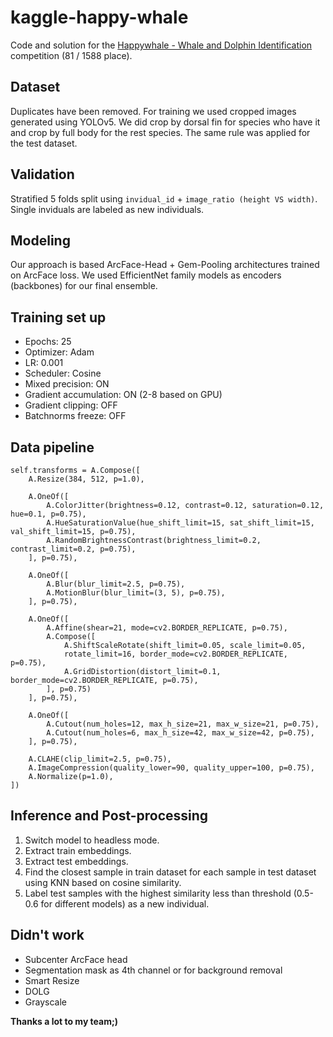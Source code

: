 # kaggle-happy-whale
Code and solution for the [Happywhale - Whale and Dolphin Identification](https://www.kaggle.com/competitions/happy-whale-and-dolphin) competition (81 / 1588 place).

## Dataset
Duplicates have been removed. For training we used cropped images generated using YOLOv5. We did crop by dorsal fin for species who have it and crop by full body for the rest species. The same rule was applied for the test dataset. 

## Validation
Stratified 5 folds split using `invidual_id` + `image_ratio (height VS width)`. Single inviduals are labeled as new individuals.

## Modeling
Our approach is based ArcFace-Head + Gem-Pooling architectures trained on ArcFace loss. We used EfficientNet family models as encoders (backbones) for our final ensemble. 

## Training set up
- Epochs: 25
- Optimizer: Adam
- LR: 0.001
- Scheduler: Cosine
- Mixed precision: ON
- Gradient accumulation: ON (2-8 based on GPU)
- Gradient clipping: OFF
- Batchnorms freeze: OFF

## Data pipeline
```
self.transforms = A.Compose([
    A.Resize(384, 512, p=1.0),

    A.OneOf([
        A.ColorJitter(brightness=0.12, contrast=0.12, saturation=0.12, hue=0.1, p=0.75),
        A.HueSaturationValue(hue_shift_limit=15, sat_shift_limit=15, val_shift_limit=15, p=0.75),
        A.RandomBrightnessContrast(brightness_limit=0.2, contrast_limit=0.2, p=0.75),
    ], p=0.75),

    A.OneOf([
        A.Blur(blur_limit=2.5, p=0.75),
        A.MotionBlur(blur_limit=(3, 5), p=0.75),
    ], p=0.75),

    A.OneOf([
        A.Affine(shear=21, mode=cv2.BORDER_REPLICATE, p=0.75),
        A.Compose([
            A.ShiftScaleRotate(shift_limit=0.05, scale_limit=0.05,
            rotate_limit=16, border_mode=cv2.BORDER_REPLICATE, p=0.75),
            A.GridDistortion(distort_limit=0.1, border_mode=cv2.BORDER_REPLICATE, p=0.75),
        ], p=0.75)
    ], p=0.75),

    A.OneOf([
        A.Cutout(num_holes=12, max_h_size=21, max_w_size=21, p=0.75),
        A.Cutout(num_holes=6, max_h_size=42, max_w_size=42, p=0.75),
    ], p=0.75),

    A.CLAHE(clip_limit=2.5, p=0.75),
    A.ImageCompression(quality_lower=90, quality_upper=100, p=0.75),
    A.Normalize(p=1.0),
])
```

## Inference and Post-processing
1. Switch model to headless mode.
2. Extract train embeddings.
3. Extract test embeddings.
4. Find the closest sample in train dataset for each sample in test dataset using KNN based on cosine similarity.
5. Label test samples with the highest similarity less than threshold (0.5-0.6 for different models) as a new individual.

## Didn't work
- Subcenter ArcFace head
- Segmentation mask as 4th channel or for background removal
- Smart Resize
- DOLG
- Grayscale 

**Thanks a lot to my team;)**
